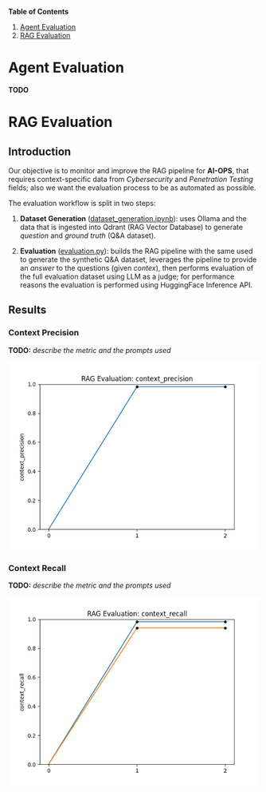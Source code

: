 **Table of Contents**
1. [Agent Evaluation](#agent-evaluation)
2. [RAG Evaluation](#rag-evaluation)

# Agent Evaluation

**TODO**

# RAG Evaluation

## Introduction

Our objective is to monitor and improve the RAG pipeline for **AI-OPS**, that requires context-specific data from 
*Cybersecurity* and *Penetration Testing* fields; also we want the evaluation process to be as automated as possible.

The evaluation workflow is split in two steps:

1. **Dataset Generation** ([dataset_generation.ipynb](./test/benchmarks/rag/dataset_generation.ipynb)):
uses Ollama and the data that is ingested into Qdrant (RAG Vector Database) to generate *question* and *ground truth* 
 (Q&A dataset).

2. **Evaluation** ([evaluation.py](./test/benchmarks/rag/evaluation.py)):
builds the RAG pipeline with the same used to generate the synthetic Q&A dataset, leverages the pipeline to provide
 an *answer* to the questions (given *contex*), then performs evaluation of the full evaluation dataset using LLM as a
judge; for performance reasons the evaluation is performed using HuggingFace Inference API.

## Results

### Context Precision

**TODO:** *describe the metric and the prompts used* 

![Context Precision Plot](data/rag_eval/results/plots/context_precision.png)

### Context Recall

**TODO:** *describe the metric and the prompts used* 


![Context Precision Plot](data/rag_eval/results/plots/context_recall.png)